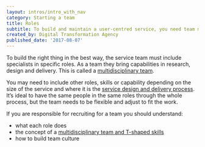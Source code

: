 ```yaml
---
layout: intros/intro_with_nav
category: Starting a team
title: Roles
subtitle: To build and maintain a user-centred service, you need team members with a range of skills and who are open to collaborating.
created_by: Digital Transformation Agency
published_date: '2017-08-07'
---
```


To build the right thing in the best way, the service team must include specialists in specific  roles. As a team they bring capabilities in research, design and delivery. This is called a [multidisciplinary team](../multidisciplinary-team/).

You may need to include other roles, skills or capability depending on the size of the service and where it is the [service design and delivery process](../../service-design-delivery-process/). It’s ideal to have the same people in the same roles through the whole process, but the team needs to be flexible and adjust to fit the work.


If you are responsible for recruiting for a team you should understand:
-  what each role does
-  the concept of a [multidisciplinary team and T-shaped skills](../multidisciplinary-team/)
-  how to build team culture
